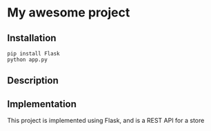 # My awesome project

## Installation


```
pip install Flask
python app.py
```

## Description

## Implementation

This project is implemented using Flask, and is a REST API for a store
